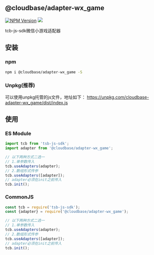 ## @cloudbase/adapter-wx_game

[![NPM Version](https://img.shields.io/npm/v/@cloudbase/adapter-wx_game.svg?style=flat)](https://www.npmjs.com/package/@cloudbase/adapter-wx_game)
[![](https://img.shields.io/npm/dt/@cloudbase/adapter-wx_game.svg)](https://www.npmjs.com/package/@cloudbase/adapter-wx_game)

tcb-js-sdk微信小游戏适配器

## 安装
### npm
```bash
npm i @cloudbase/adapter-wx_game -S
```

### Unpkg(推荐)
可以使用unpkg托管的js文件，地址如下：
https://unpkg.com/cloudbase-adapter-wx_game/dist/index.js

## 使用
### ES Module
```javascript
import tcb from 'tsb-js-sdk';
import adapter from '@cloudbase/adapter-wx_game';

// 以下两种方式二选一
// 1.单参数传入
tcb.useAdapters(adapter);
// 2.数组形式传参
tcb.useAdapters([adapter]);
// adapter必须在init之前传入
tcb.init();
```

### CommonJS
```javascript
const tcb = require('tsb-js-sdk');
const {adapter} = require('@cloudbase/adapter-wx_game');

// 以下两种方式二选一
// 1.单参数传入
tcb.useAdapters(adapter);
// 2.数组形式传参
tcb.useAdapters([adapter]);
// adapter必须在init之前传入
tcb.init();
```